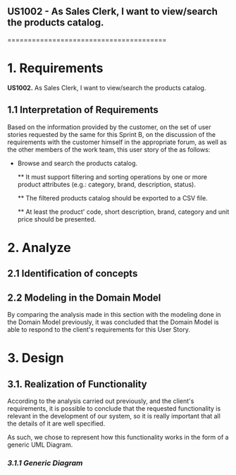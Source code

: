 ## US1002 - As Sales Clerk, I want to view/search the products catalog.
=======================================

# 1. Requirements

**US1002.** As Sales Clerk, I want to view/search the products catalog.

## 1.1 Interpretation of Requirements

Based on the information provided by the customer, on the set of user stories requested by the same for this Sprint B, on the discussion of the requirements with the customer himself in the appropriate forum, as well as the other members of the work team, this user story of the as follows:

* Browse and search the products catalog.
  
  ** It must support filtering and sorting operations by one or more product attributes
  (e.g.: category, brand, description, status).
  
  ** The filtered products catalog should be exported to a CSV file.
  
  ** At least the product' code, short description, brand, category and unit price should be presented.


# 2. Analyze

## 2.1 Identification of concepts



## 2.2 Modeling in the Domain Model


By comparing the analysis made in this section with the modeling done in the Domain Model previously, it was concluded that the Domain Model is able to respond to the client's requirements for this User Story.



# 3. Design


## 3.1. Realization of Functionality

According to the analysis carried out previously, and the client's requirements, it is possible to conclude that the requested functionality is relevant in the development of our system, so it is really important that all the details of it are well specified.

As such, we chose to represent how this functionality works in the form of a generic UML Diagram.

### _3.1.1 Generic Diagram_




